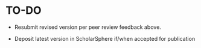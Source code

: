 TO-DO
=====

* Resubmit revised version per peer review feedback above.

* Deposit latest version in ScholarSphere if/when accepted for
  publication
